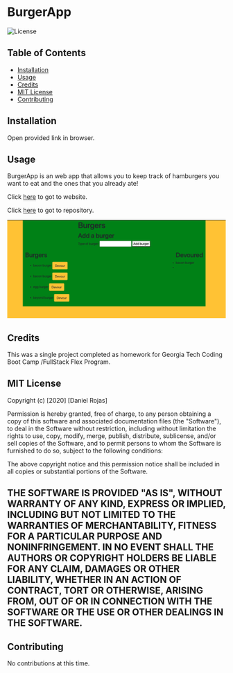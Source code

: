 # BurgerApp 

![License](https://img.shields.io/badge/MIT-License-red)

## Table of Contents 

* [Installation](#installation)
* [Usage](#usage)
* [Credits](#credits)
* [MIT License](#MIT-License)
* [Contributing](#Contributing)

## Installation

Open provided link in browser.

## Usage 
BurgerApp is an web app that allows you to keep track of hamburgers you want to eat and the ones that you already ate!

Click [here](https://gt-burger-app-hb-handlebars.herokuapp.com/) to got to website.

Click [here](https://github.com/danieldrojas/gt-burgerApp) to got to repository.

![Web App](./assets/images/burgerApp.png)


## Credits

This was a single project completed as homework for Georgia Tech Coding Boot Camp /FullStack Flex Program.

## MIT License

Copyright (c) [2020] [Daniel Rojas]

Permission is hereby granted, free of charge, to any person obtaining a copy
of this software and associated documentation files (the "Software"), to deal
in the Software without restriction, including without limitation the rights
to use, copy, modify, merge, publish, distribute, sublicense, and/or sell
copies of the Software, and to permit persons to whom the Software is
furnished to do so, subject to the following conditions:

The above copyright notice and this permission notice shall be included in all
copies or substantial portions of the Software.

THE SOFTWARE IS PROVIDED "AS IS", WITHOUT WARRANTY OF ANY KIND, EXPRESS OR
IMPLIED, INCLUDING BUT NOT LIMITED TO THE WARRANTIES OF MERCHANTABILITY,
FITNESS FOR A PARTICULAR PURPOSE AND NONINFRINGEMENT. IN NO EVENT SHALL THE
AUTHORS OR COPYRIGHT HOLDERS BE LIABLE FOR ANY CLAIM, DAMAGES OR OTHER
LIABILITY, WHETHER IN AN ACTION OF CONTRACT, TORT OR OTHERWISE, ARISING FROM,
OUT OF OR IN CONNECTION WITH THE SOFTWARE OR THE USE OR OTHER DEALINGS IN THE
SOFTWARE.
---

## Contributing

No contributions at this time. 